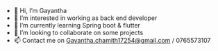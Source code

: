 - 👋 Hi, I’m Gayantha
- 👀 I’m interested in working as back end developer
- 🌱 I’m currently learning Spring boot & flutter
- 💞️ I’m looking to collaborate on some projects
- 📫 Contact me on Gayantha.chamith17254@gmail.com / 0765573107

<!---
gayantha999/gayantha999 is a ✨ special ✨ repository because its `README.md` (this file) appears on your GitHub profile.
You can click the Preview link to take a look at your changes.
--->
